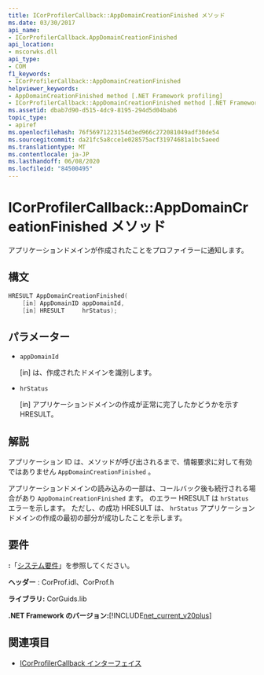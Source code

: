 ```yaml
---
title: ICorProfilerCallback::AppDomainCreationFinished メソッド
ms.date: 03/30/2017
api_name:
- ICorProfilerCallback.AppDomainCreationFinished
api_location:
- mscorwks.dll
api_type:
- COM
f1_keywords:
- ICorProfilerCallback::AppDomainCreationFinished
helpviewer_keywords:
- AppDomainCreationFinished method [.NET Framework profiling]
- ICorProfilerCallback::AppDomainCreationFinished method [.NET Framework profiling]
ms.assetid: dbab7d90-d515-4dc9-8195-294d5d04bab6
topic_type:
- apiref
ms.openlocfilehash: 76f56971223154d3ed966c272081049adf30de54
ms.sourcegitcommit: da21fc5a8cce1e028575acf31974681a1bc5aeed
ms.translationtype: MT
ms.contentlocale: ja-JP
ms.lasthandoff: 06/08/2020
ms.locfileid: "84500495"
---
```

# <a name="icorprofilercallbackappdomaincreationfinished-method"></a>ICorProfilerCallback::AppDomainCreationFinished メソッド
アプリケーションドメインが作成されたことをプロファイラーに通知します。  
  
## <a name="syntax"></a>構文  
  
```cpp  
HRESULT AppDomainCreationFinished(  
    [in] AppDomainID appDomainId,  
    [in] HRESULT     hrStatus);
```  
  
## <a name="parameters"></a>パラメーター

- `appDomainId`

  \[in] は、作成されたドメインを識別します。

- `hrStatus`

  \[in] アプリケーションドメインの作成が正常に完了したかどうかを示す HRESULT。

## <a name="remarks"></a>解説  
 アプリケーション ID は、メソッドが呼び出されるまで、情報要求に対して有効ではありません `AppDomainCreationFinished` 。  
  
 アプリケーションドメインの読み込みの一部は、コールバック後も続行される場合があり `AppDomainCreationFinished` ます。 のエラー HRESULT は `hrStatus` エラーを示します。 ただし、の成功 HRESULT は、 `hrStatus` アプリケーションドメインの作成の最初の部分が成功したことを示します。  
  
## <a name="requirements"></a>要件  
 **:**「[システム要件](../../get-started/system-requirements.md)」を参照してください。  
  
 **ヘッダー** : CorProf.idl、CorProf.h  
  
 **ライブラリ:** CorGuids.lib  
  
 **.NET Framework のバージョン:**[!INCLUDE[net_current_v20plus](../../../../includes/net-current-v20plus-md.md)]  
  
## <a name="see-also"></a>関連項目

- [ICorProfilerCallback インターフェイス](icorprofilercallback-interface.md)
